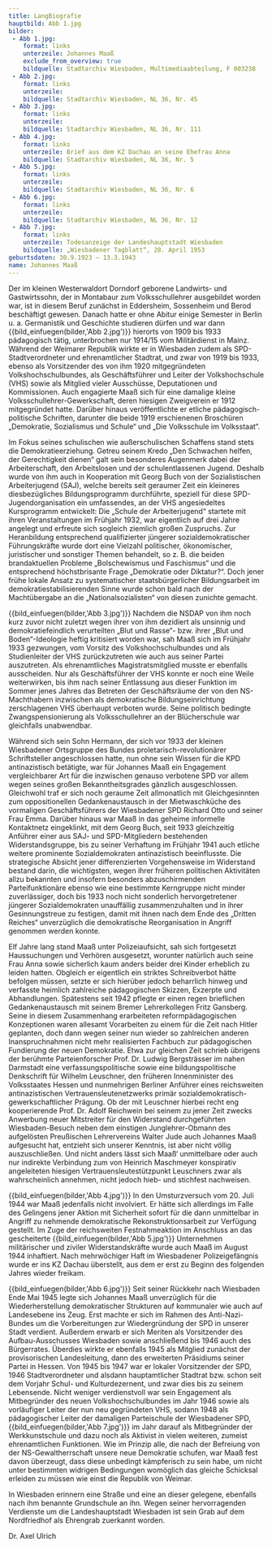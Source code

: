 ```yaml
---
title: LangBiografie
hauptbild: Abb 1.jpg
bilder:
 - Abb 1.jpg:
    format: links
    unterzeile: Johannes Maaß
    exclude_from_overview: true
    bildquelle: Stadtarchiv Wiesbaden, Multimediaabteilung, F 003238
 - Abb 2.jpg:
    format: links
    unterzeile:   
    bildquelle: Stadtarchiv Wiesbaden, NL 36, Nr. 45
 - Abb 3.jpg:
    format: links
    unterzeile:  
    bildquelle: Stadtarchiv Wiesbaden, NL 36, Nr. 111
 - Abb 4.jpg:
    format: links
    unterzeile: Brief aus dem KZ Dachau an seine Ehefrau Anna
    bildquelle: Stadtarchiv Wiesbaden, NL 36, Nr. 5
 - Abb 5.jpg:
    format: links
    unterzeile: 
    bildquelle: Stadtarchiv Wiesbaden, NL 36, Nr. 6
 - Abb 6.jpg:
    format: links
    unterzeile: 
    bildquelle: Stadtarchiv Wiesbaden, NL 36, Nr. 12
 - Abb 7.jpg:
    format: links
    unterzeile: Todesanzeige der Landeshauptstadt Wiesbaden
    bildquelle: „Wiesbadener Tagblatt“, 28. April 1953
geburtsdaten: 30.9.1923 – 13.3.1943
name: Johannes Maaß
---
```


Der im kleinen Westerwaldort Dorndorf geborene Landwirts- und
Gastwirtssohn, der in Montabaur zum Volksschullehrer ausgebildet worden
war, ist in diesem Beruf zunächst in Eddersheim, Sossenheim und Berod
beschäftigt gewesen. Danach hatte er ohne Abitur einige Semester in
Berlin u. a. Germanistik und Geschichte studieren dürfen und war dann
{{bild_einfuegen(bilder,'Abb 2.jpg')}} hierorts von 1909 bis 1933 pädagogisch tätig, unterbrochen nur 1914/15
vom Militärdienst in Mainz. Während der Weimarer Republik wirkte er in
Wiesbaden zudem als SPD-Stadtverordneter und ehrenamtlicher Stadtrat,
und zwar von 1919 bis 1933, ebenso als Vorsitzender des von ihm 1920
mitgegründeten Volkshochschulbundes, als Geschäftsführer und Leiter der
Volkshochschule (VHS) sowie als Mitglied vieler Ausschüsse, Deputationen
und Kommissionen. Auch engagierte Maaß sich für eine damalige kleine
Volksschullehrer-Gewerkschaft, deren hiesigen Zweigverein er 1912
mitgegründet hatte. Darüber hinaus veröffentlichte er etliche
pädagogisch-politische Schriften, darunter die beide 1919 erschienenen
Broschüren „Demokratie, Sozialismus und Schule“ und „Die Volksschule im
Volksstaat“.

Im Fokus seines schulischen wie außerschulischen Schaffens stand stets
die Demokratieerziehung. Getreu seinem Kredo „Den Schwachen helfen, der
Gerechtigkeit dienen“ galt sein besonderes Augenmerk dabei der
Arbeiterschaft, den Arbeitslosen und der schulentlassenen Jugend.
Deshalb wurde von ihm auch in Kooperation mit Georg Buch von der
Sozialistischen Arbeiterjugend (SAJ), welche bereits seit geraumer Zeit
ein kleineres diesbezügliches Bildungsprogramm durchführte, speziell für
diese SPD-Jugendorganisation ein umfassendes, an der VHS angesiedeltes
Kursprogramm entwickelt: Die „Schule der Arbeiterjugend“ startete mit
ihren Veranstaltungen im Frühjahr 1932, war eigentlich auf drei Jahre
angelegt und erfreute sich sogleich ziemlich großen Zuspruchs. Zur
Heranbildung entsprechend qualifizierter jüngerer sozialdemokratischer
Führungskräfte wurde dort eine Vielzahl politischer, ökonomischer,
juristischer und sonstiger Themen behandelt, so z. B. die beiden
brandaktuellen Probleme „Bolschewismus und Faschismus“ und die
entsprechend höchstbrisante Frage „Demokratie oder Diktatur?“. Doch
jener frühe lokale Ansatz zu systematischer staatsbürgerlicher
Bildungsarbeit im demokratiestabilisierenden Sinne wurde schon bald nach
der Machtübergabe an die „Nationalsozialisten“ von diesen zunichte
gemacht.

{{bild_einfuegen(bilder,'Abb 3.jpg')}} Nachdem die NSDAP von ihm noch kurz zuvor nicht zuletzt wegen ihrer von
ihm dezidiert als unsinnig und demokratiefeindlich verurteilten „Blut
und Rasse“- bzw. ihrer „Blut und Boden“-Ideologie heftig kritisiert
worden war, sah Maaß sich im Frühjahr 1933 gezwungen, vom Vorsitz des
Volkshochschulbundes und als Studienleiter der VHS zurückzutreten wie
auch aus seiner Partei auszutreten. Als ehrenamtliches
Magistratsmitglied musste er ebenfalls ausscheiden. Nur als
Geschäftsführer der VHS konnte er noch eine Weile weiterwirken, bis ihm
nach seiner Entlassung aus dieser Funktion im Sommer jenes Jahres das
Betreten der Geschäftsräume der von den NS-Machthabern inzwischen als
demokratische Bildungseinrichtung zerschlagenen VHS überhaupt verboten
wurde. Seine politisch bedingte Zwangspensionierung als Volksschullehrer
an der Blücherschule war gleichfalls unabwendbar.

Während sich sein Sohn Hermann, der sich vor 1933 der kleinen
Wiesbadener Ortsgruppe des Bundes proletarisch-revolutionärer
Schriftsteller angeschlossen hatte, nun ohne sein Wissen für die KPD
antinazistisch betätigte, war für Johannes Maaß ein Engagement
vergleichbarer Art für die inzwischen genauso verbotene SPD vor allem
wegen seines großen Bekanntheitsgrades gänzlich ausgeschlossen.
Gleichwohl traf er sich noch geraume Zeit allmonatlich mit
Gleichgesinnten zum oppositionellen Gedankenaustausch in der
Mietwaschküche des vormaligen Geschäftsführers der Wiesbadener SPD
Richard Otto und seiner Frau Emma. Darüber hinaus war Maaß in das
geheime informelle Kontaktnetz eingeklinkt, mit dem Georg Buch, seit
1933 gleichzeitig Anführer einer aus SAJ- und SPD-Mitgliedern
bestehenden Widerstandsgruppe, bis zu seiner Verhaftung im Frühjahr 1941
auch etliche weitere prominente Sozialdemokraten antinazistisch
beeinflusste. Die strategische Absicht jener differenzierten
Vorgehensweise im Widerstand bestand darin, die wichtigsten, wegen ihrer
früheren politischen Aktivitäten allzu bekannten und insofern besonders
abzuschirmenden Parteifunktionäre ebenso wie eine bestimmte Kerngruppe
nicht minder zuverlässiger, doch bis 1933 noch nicht sonderlich
hervorgetretener jüngerer Sozialdemokraten unauffällig zusammenzuhalten
und in ihrer Gesinnungstreue zu festigen, damit mit ihnen nach dem Ende
des „Dritten Reiches“ unverzüglich die demokratische Reorganisation in
Angriff genommen werden konnte.

Elf Jahre lang stand Maaß unter Polizeiaufsicht, sah sich fortgesetzt
Haussuchungen und Verhören ausgesetzt, worunter natürlich auch seine
Frau Anna sowie sicherlich kaum anders beider drei Kinder erheblich zu
leiden hatten. Obgleich er eigentlich ein striktes Schreibverbot hätte
befolgen müssen, setzte er sich hierüber jedoch beharrlich hinweg und
verfasste heimlich zahlreiche pädagogischen Skizzen, Exzerpte und
Abhandlungen. Spätestens seit 1942 pflegte er einen regen brieflichen
Gedankenaustausch mit seinem Bremer Lehrerkollegen Fritz Gansberg. Seine
in diesem Zusammenhang erarbeiteten reformpädagogischen Konzeptionen
waren allesamt Vorarbeiten zu einem für die Zeit nach Hitler geplanten,
doch dann wegen seiner nun wieder so zahlreichen anderen
Inanspruchnahmen nicht mehr realisierten Fachbuch zur pädagogischen
Fundierung der neuen Demokratie. Etwa zur gleichen Zeit schrieb übrigens
der berühmte Parteienforscher Prof. Dr. Ludwig Bergsträsser im nahen
Darmstadt eine verfassungspolitische sowie eine bildungspolitische
Denkschrift für Wilhelm Leuschner, den früheren Innenminister des
Volksstaates Hessen und nunmehrigen Berliner Anführer eines reichsweiten
antinazistischen Vertrauensleutenetzwerks primär
sozialdemokratisch-gewerkschaftlicher Prägung. Ob der mit Leuschner
hierbei recht eng kooperierende Prof. Dr. Adolf Reichwein bei seinem zu
jener Zeit zwecks Anwerbung neuer Mitstreiter für den Widerstand
durchgeführten Wiesbaden-Besuch neben dem einstigen Junglehrer-Obmann
des aufgelösten Preußischen Lehrervereins Walter Jude auch Johannes Maaß
aufgesucht hat, entzieht sich unserer Kenntnis, ist aber nicht völlig
auszuschließen. Und nicht anders lässt sich Maaß‘ unmittelbare oder auch
nur indirekte Verbindung zum von Heinrich Maschmeyer konspirativ
angeleiteten hiesigen Vertrauensleutestützpunkt Leuschners zwar als
wahrscheinlich annehmen, nicht jedoch hieb- und stichfest nachweisen.

{{bild_einfuegen(bilder,'Abb 4.jpg')}} In den Umsturzversuch vom 20. Juli 1944 war Maaß jedenfalls nicht
involviert. Er hätte sich allerdings im Falle des Gelingens jener Aktion
mit Sicherheit sofort für die dann unmittelbar in Angriff zu nehmende
demokratische Rekonstruktionsarbeit zur Verfügung gestellt. Im Zuge der
reichsweiten Festnahmeaktion im Anschluss an das gescheiterte
{{bild_einfuegen(bilder,'Abb 5.jpg')}} Unternehmen militärischer und ziviler Widerstandskräfte wurde auch Maaß
im August 1944 inhaftiert. Nach mehrwöchiger Haft im Wiesbadener
Polizeigefängnis wurde er ins KZ Dachau überstellt, aus dem er erst zu
Beginn des folgenden Jahres wieder freikam.

{{bild_einfuegen(bilder,'Abb 6.jpg')}} Seit seiner Rückkehr nach Wiesbaden Ende Mai 1945 legte sich Johannes
Maaß unverzüglich für die Wiederherstellung demokratischer Strukturen
auf kommunaler wie auch auf Landesebene ins Zeug. Erst machte er sich im
Rahmen des Anti-Nazi-Bundes um die Vorbereitungen zur Wiedergründung der
SPD in unserer Stadt verdient. Außerdem erwarb er sich Meriten als
Vorsitzender des Aufbau-Ausschusses Wiesbaden sowie anschließend bis
1946 auch des Bürgerrates. Überdies wirkte er ebenfalls 1945 als
Mitglied zunächst der provisorischen Landesleitung, dann des erweiterten
Präsidiums seiner Partei in Hessen. Von 1945 bis 1947 war er lokaler
Vorsitzender der SPD, 1946 Stadtverordneter und alsdann hauptamtlicher
Stadtrat bzw. schon seit dem Vorjahr Schul- und Kulturdezernent, und
zwar dies bis zu seinem Lebensende. Nicht weniger verdienstvoll war sein
Engagement als Mitbegründer des neuen Volkshochschulbundes im Jahr 1946
sowie als vorläufiger Leiter der nun neu gegründeten VHS, sodann 1948
als pädagogischer Leiter der damaligen Parteischule der Wiesbadener SPD,
{{bild_einfuegen(bilder,'Abb 7.jpg')}} im Jahr darauf als Mitbegründer der Werkkunstschule und dazu noch als
Aktivist in vielen weiteren, zumeist ehrenamtlichen Funktionen. Wie im
Prinzip alle, die nach der Befreiung von der NS-Gewaltherrschaft unsere
neue Demokratie schufen, war Maaß fest davon überzeugt, dass diese
unbedingt kämpferisch zu sein habe, um nicht unter bestimmten widrigen
Bedingungen womöglich das gleiche Schicksal erleiden zu müssen wie einst
die Republik von Weimar.

In Wiesbaden erinnern eine Straße und eine an dieser gelegene, ebenfalls
nach ihm benannte Grundschule an ihn. Wegen seiner hervorragenden
Verdienste um die Landeshauptstadt Wiesbaden ist sein Grab auf dem
Nordfriedhof als Ehrengrab zuerkannt worden.

Dr. Axel Ulrich
